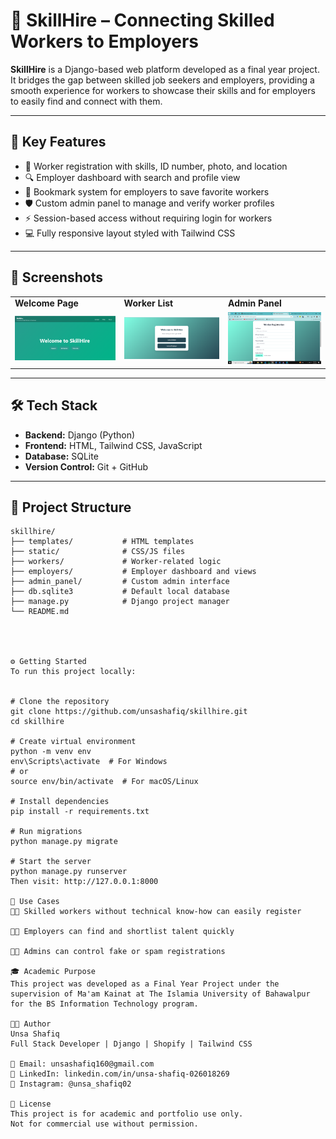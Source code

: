 # 🌟 SkillHire – Connecting Skilled Workers to Employers

**SkillHire** is a Django-based web platform developed as a final year project. It bridges the gap between skilled job seekers and employers, providing a smooth experience for workers to showcase their skills and for employers to easily find and connect with them.

---

## 🚀 Key Features

- 🔐 Worker registration with skills, ID number, photo, and location  
- 🔍 Employer dashboard with search and profile view  
- 📌 Bookmark system for employers to save favorite workers  
- 🛡️ Custom admin panel to manage and verify worker profiles  
- ⚡ Session-based access without requiring login for workers  
- 💻 Fully responsive layout styled with Tailwind CSS  

---

## 📸 Screenshots

<table>
  <tr>
    <td><strong>Welcome Page</strong></td>
    <td><strong>Worker List</strong></td>
    <td><strong>Admin Panel</strong></td>
  </tr>
  <tr>
    <td><img src="Images/skillhire welcome.PNG" width="300"/></td>
    <td><img src="Images/skillhire picture 2.PNG" width="300"/></td>
    <td><img src="Images/skillhire picture 3.PNG" width="300"/></td>
  </tr>
</table>

---

## 🛠 Tech Stack

- **Backend:** Django (Python)  
- **Frontend:** HTML, Tailwind CSS, JavaScript  
- **Database:** SQLite  
- **Version Control:** Git + GitHub  

---

## 📁 Project Structure

```plaintext
skillhire/
├── templates/           # HTML templates
├── static/              # CSS/JS files
├── workers/             # Worker-related logic
├── employers/           # Employer dashboard and views
├── admin_panel/         # Custom admin interface
├── db.sqlite3           # Default local database
├── manage.py            # Django project manager
└── README.md




⚙️ Getting Started
To run this project locally:


# Clone the repository
git clone https://github.com/unsashafiq/skillhire.git
cd skillhire

# Create virtual environment
python -m venv env
env\Scripts\activate  # For Windows
# or
source env/bin/activate  # For macOS/Linux

# Install dependencies
pip install -r requirements.txt

# Run migrations
python manage.py migrate

# Start the server
python manage.py runserver
Then visit: http://127.0.0.1:8000

💼 Use Cases
🧑‍🔧 Skilled workers without technical know-how can easily register

🧑‍💼 Employers can find and shortlist talent quickly

👩‍💻 Admins can control fake or spam registrations

🎓 Academic Purpose
This project was developed as a Final Year Project under the supervision of Ma'am Kainat at The Islamia University of Bahawalpur for the BS Information Technology program.

👩‍💻 Author
Unsa Shafiq
Full Stack Developer | Django | Shopify | Tailwind CSS

📧 Email: unsashafiq160@gmail.com
🔗 LinkedIn: linkedin.com/in/unsa-shafiq-026018269
📸 Instagram: @unsa_shafiq02

📝 License
This project is for academic and portfolio use only.
Not for commercial use without permission.



